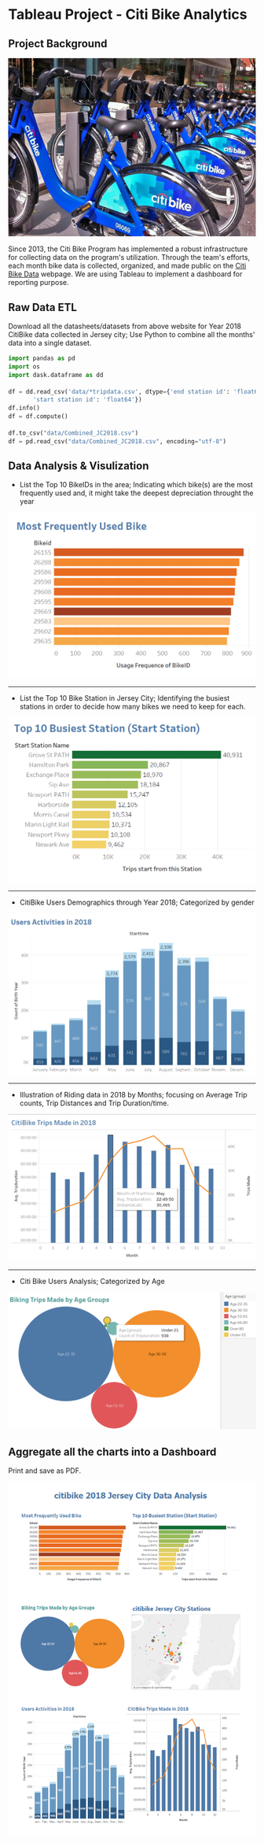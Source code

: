 # Tableau Project - Citi Bike Analytics


## Project Background

![Citi-Bikes](Images/citi-bike-station-bikes.jpg)

Since 2013, the Citi Bike Program has implemented a robust infrastructure for collecting data on the program's utilization. Through the team's efforts, each month bike data is collected, organized, and made public on the [Citi Bike Data](https://www.citibikenyc.com/system-data) webpage. We are using Tableau to implement a dashboard for reporting purpose.


## Raw Data ETL

Download all the datasheets/datasets from above website for Year 2018 CitiBike data collected in Jersey city;
Use Python to combine all the months' data into a single dataset.

```python
import pandas as pd
import os
import dask.dataframe as dd

df = dd.read_csv('data/*tripdata.csv', dtype={'end station id': 'float64',
       'start station id': 'float64'})
df.info()
df = df.compute()

df.to_csv("data/Combined_JC2018.csv")
df = pd.read_csv("data/Combined_JC2018.csv", encoding="utf-8")

```


## Data Analysis & Visulization


* List the Top 10 BikeIDs in the area; 
Indicating which bike(s) are the most frequently used and, it might take the deepest depreciation throught the year

![Top10 - Bike](images/TopBike.PNG)

---

* List the Top 10 Bike Station in Jersey City;
Identifying the busiest stations in order to decide how many bikes we need to keep for each.

![Top10 - Station](images/TopStation.PNG)

---

* CitiBike Users Demographics through Year 2018; Categorized by gender

![User Activities](images/UsersActivities.PNG)

---

* Illustration of Riding data in 2018 by Months; focusing on Average Trip counts, Trip Distances and Trip Duration/time.

![Biking Data](images/TripData2018.PNG)

---

* Citi Bike Users Analysis; Categorized by Age

![Age Pie](images/UserbyAge.PNG)




## Aggregate all the charts into a Dashboard

Print and save as PDF.

![Dashboard](images/Dashboard.PNG)

